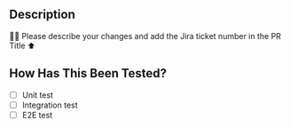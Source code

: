 ## Description

✍🏽 Please describe your changes and add the Jira ticket number in the PR Title ⬆

## How Has This Been Tested?

- [ ] Unit test
- [ ] Integration test
- [ ] E2E test
